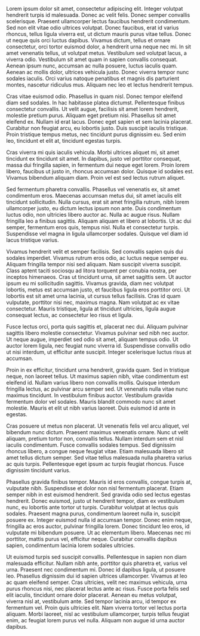 Lorem ipsum dolor sit amet, consectetur adipiscing elit. Integer volutpat hendrerit turpis id malesuada. Donec ac velit felis. Donec semper convallis scelerisque. Praesent ullamcorper lectus faucibus hendrerit condimentum. Sed non elit vitae odio ultrices volutpat. Donec faucibus, erat id varius rhoncus, tellus ligula viverra est, ut dictum mauris purus vitae tellus. Donec ut neque quis orci luctus dapibus. Vivamus dictum, tellus et ornare consectetur, orci tortor euismod dolor, a hendrerit urna neque nec mi. In sit amet venenatis tellus, ut volutpat metus. Vestibulum sed volutpat lacus, a viverra odio. Vestibulum sit amet quam in sapien convallis consequat. Aenean ipsum nunc, accumsan ac nulla posuere, luctus iaculis quam. Aenean ac mollis dolor, ultrices vehicula justo. Donec viverra tempor nunc sodales iaculis. Orci varius natoque penatibus et magnis dis parturient montes, nascetur ridiculus mus. Aliquam nec leo et lectus hendrerit tempus.

Cras vitae euismod odio. Phasellus in quam nisl. Donec tempor eleifend diam sed sodales. In hac habitasse platea dictumst. Pellentesque finibus consectetur convallis. Ut velit augue, facilisis sit amet lorem hendrerit, molestie pretium purus. Aliquam eget pretium nisi. Phasellus sit amet eleifend ex. Nullam id erat lacus. Donec eget sapien et sem lacinia placerat. Curabitur non feugiat arcu, eu lobortis justo. Duis suscipit iaculis tristique. Proin tristique tempus metus, nec tincidunt purus dignissim eu. Sed enim leo, tincidunt et elit at, tincidunt egestas turpis.

Cras viverra mi quis iaculis vehicula. Morbi ultrices aliquet mi, sit amet tincidunt ex tincidunt sit amet. In dapibus, justo vel porttitor consequat, massa dui fringilla sapien, in fermentum dui neque eget lorem. Proin lorem libero, faucibus ut justo in, rhoncus accumsan dolor. Quisque id sodales est. Vivamus bibendum aliquam diam. Proin vel est sed lectus rutrum aliquet.

Sed fermentum pharetra convallis. Phasellus vel venenatis ex, sit amet condimentum eros. Maecenas accumsan metus dui, sit amet iaculis elit tincidunt sollicitudin. Nulla cursus, erat sit amet fringilla rutrum, nibh lorem ullamcorper justo, eu dictum lectus ipsum non ante. Duis condimentum luctus odio, non ultricies libero auctor ac. Nulla ac augue risus. Nullam fringilla leo a finibus sagittis. Aliquam aliquam et libero at lobortis. Ut ac dui semper, fermentum eros quis, tempus nisl. Nulla et consectetur turpis. Suspendisse vel magna in ligula ullamcorper sodales. Quisque vel diam id lacus tristique varius.

Vivamus hendrerit velit et semper facilisis. Sed convallis sapien quis dui sodales imperdiet. Vivamus rutrum eros odio, ac luctus neque semper eu. Aliquam fringilla tempor nisi sed aliquam. Nam suscipit viverra suscipit. Class aptent taciti sociosqu ad litora torquent per conubia nostra, per inceptos himenaeos. Cras ut tincidunt urna, sit amet sagittis sem. Ut auctor ipsum eu mi sollicitudin sagittis. Vivamus gravida, diam nec volutpat lobortis, metus est accumsan justo, et faucibus ligula eros porttitor orci. Ut lobortis est sit amet urna lacinia, ut cursus tellus facilisis. Cras id quam vulputate, porttitor nisi nec, maximus magna. Nam volutpat ac ex vitae consectetur. Mauris tristique, ligula at tincidunt ultricies, ligula augue consequat lectus, ac consectetur leo risus et ligula.

Fusce lectus orci, porta quis sagittis et, placerat nec dui. Aliquam pulvinar sagittis libero molestie consectetur. Vivamus pulvinar sed nibh nec auctor. Ut neque augue, imperdiet sed odio sit amet, aliquam tempus odio. Ut auctor lorem ligula, nec feugiat nunc viverra id. Suspendisse convallis odio ut nisi interdum, ut efficitur ante suscipit. Integer scelerisque luctus risus at accumsan.

Proin in ex efficitur, tincidunt urna hendrerit, gravida quam. Sed in tristique neque, non laoreet tellus. Ut maximus sapien nibh, vitae condimentum est eleifend id. Nullam varius libero non convallis mollis. Quisque interdum fringilla lectus, ac pulvinar arcu semper sed. Ut venenatis nulla vitae nunc maximus tincidunt. In vestibulum finibus auctor. Vestibulum gravida fermentum dolor vel sodales. Mauris blandit commodo nunc sit amet molestie. Mauris et elit ut nibh varius laoreet. Duis euismod id ante in egestas.

Cras posuere ut metus non placerat. Ut venenatis felis vel arcu aliquet, vel bibendum nunc dictum. Praesent maximus venenatis ornare. Nunc ut velit aliquam, pretium tortor non, convallis tellus. Nullam interdum sem et nisl iaculis condimentum. Fusce convallis sodales tempus. Sed dignissim rhoncus libero, a congue neque feugiat vitae. Etiam malesuada libero sit amet tellus dictum semper. Sed vitae tellus malesuada nulla pharetra varius ac quis turpis. Pellentesque eget ipsum ac turpis feugiat rhoncus. Fusce dignissim tincidunt varius.

Phasellus gravida finibus tempor. Mauris id eros convallis, congue turpis at, vulputate nibh. Suspendisse et dolor non nisl fermentum placerat. Etiam semper nibh in est euismod hendrerit. Sed gravida odio sed lectus egestas hendrerit. Donec euismod, justo ut hendrerit tempor, diam ex vestibulum nunc, eu lobortis ante tortor ut turpis. Curabitur volutpat at lectus quis sodales. Praesent magna purus, condimentum laoreet nulla in, suscipit posuere ex. Integer euismod nulla id accumsan tempor. Donec enim neque, fringilla ac eros auctor, pulvinar fringilla lorem. Donec tincidunt leo eros, id vulputate mi bibendum posuere. Ut ac elementum libero. Maecenas nec mi porttitor, mattis purus vel, efficitur neque. Curabitur convallis dapibus sapien, condimentum lacinia lorem sodales ultricies.

Ut euismod turpis sed suscipit convallis. Pellentesque in sapien non diam malesuada efficitur. Nullam nibh ante, porttitor quis pharetra et, varius vel urna. Praesent nec condimentum mi. Donec id dapibus ligula, ut posuere leo. Phasellus dignissim dui id sapien ultrices ullamcorper. Vivamus at leo ac quam eleifend semper. Cras ultricies, velit nec maximus vehicula, urna purus rhoncus nisi, nec placerat lectus ante ac risus. Fusce porta felis sed elit iaculis, tincidunt ornare dolor placerat. Aenean eu metus volutpat, viverra nisl at, vestibulum ante. Sed tempor lacinia arcu, id tempor ex fermentum vel. Proin quis ultricies elit. Nam viverra tortor vel lectus porta aliquam. Morbi laoreet, nisl ac vestibulum ullamcorper, turpis tellus feugiat enim, ac feugiat lorem purus vel nulla. Aliquam non augue id urna auctor dapibus.
